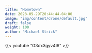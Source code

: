 ```yaml
---
title: "Hometown"
date: 2023-05-29T20:44:44-04:00
image: "img/content/drone/default.jpg"
draft: false
weight: 100
author: "Michael Strick"
---
```


{{< youtube "G3dx3gyv4I8" >}}